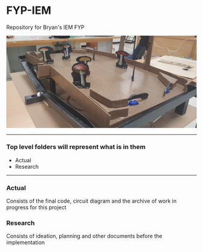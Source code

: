# FYP-IEM
Repository for Bryan's IEM FYP

![alt text](https://github.com/holyelk/FYP-IEM/blob/master/Actual/finalIMG.jpg)

***
### Top level folders will represent what is in them
- Actual
- Research

***
### Actual
Consists of the final code, circuit diagram and the archive of work in progress for this project

### Research
Consists of ideation, planning and other documents before the implementation

